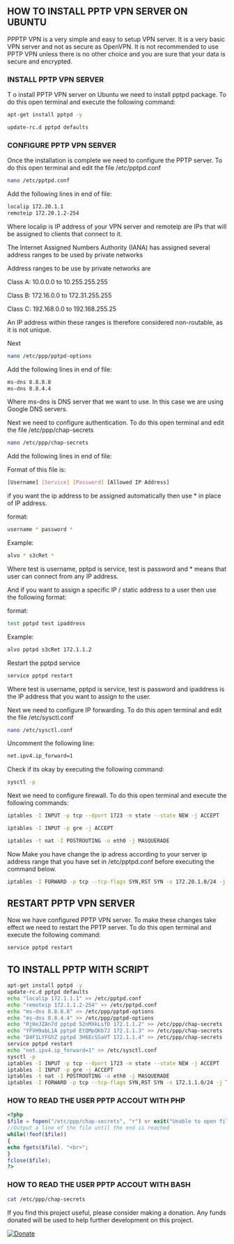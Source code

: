 ## HOW TO INSTALL PPTP VPN SERVER ON UBUNTU

PPPTP VPN is a very simple and easy to setup VPN server. It is a very basic VPN server and not as secure as OpenVPN. It is not recommended to use PPTP VPN unless there is no other choice and you are sure that your data is secure and encrypted.


### INSTALL PPTP VPN SERVER

T o install PPTP VPN server on Ubuntu we need to install pptpd package. To do this open terminal and execute the following command:

```bash
apt-get install pptpd -y
```

```bash
update-rc.d pptpd defaults
```


### CONFIGURE PPTP VPN SERVER

Once the installation is complete we need to configure the PPTP server. To do this open terminal and edit the file /etc/pptpd.conf

```bash
nano /etc/pptpd.conf
```

Add the following lines in end of file:

```bash
localip 172.20.1.1
remoteip 172.20.1.2-254
```

Where localip is IP address of your VPN server and remoteip are IPs that will be assigned to clients that connect to it.

The Internet Assigned Numbers Authority (IANA) has assigned several address ranges to be used by private networks

Address ranges to be use by private networks are

Class A: 10.0.0.0 to 10.255.255.255

Class B: 172.16.0.0 to 172.31.255.255

Class C: 192.168.0.0 to 192.168.255.25

An IP address within these ranges is therefore considered non-routable, as it is not unique.


Next 

```bash
nano /etc/ppp/pptpd-options
```

Add the following lines in end of file:

```bash
ms-dns 8.8.8.8
ms-dns 8.8.4.4
```

Where ms-dns
is DNS server that we want to use. In this case we are using Google DNS servers.

Next we need to configure authentication. To do this open terminal and edit the file /etc/ppp/chap-secrets

```bash
nano /etc/ppp/chap-secrets
```

Add the following lines in end of file:


Format of this file is:

```bash
[Username] [Service] [Password] [Allowed IP Address]
```

if you want the ip address to be assigned automatically then use * in place of IP address.

format:

```bash
username * password *
```

Example:
  
```bash
alvo * s3cRet *
```


Where test is username, pptpd is service, test is password and * means that user can connect from any IP address.

And if you want to assign a specific IP / static address to a user then use the following format:

format:

```bash
test pptpd test ipaddress
```

Example:

```bash
alvo pptpd s3cRet 172.1.1.2
```

Restart the pptpd service

```bash
service pptpd restart
```

Where test is username, pptpd is service, test is password and ipaddress is the IP address that you want to assign to the user.

Next we need to configure IP forwarding. To do this open terminal and edit the file /etc/sysctl.conf

```bash
nano /etc/sysctl.conf
```

Uncomment the following line:

```bash
net.ipv4.ip_forward=1
```

Check if its okay by executing the following command:

```bash
sysctl -p
```


Next we need to configure firewall. To do this open terminal and execute the following commands:

```bash
iptables -I INPUT -p tcp --dport 1723 -m state --state NEW -j ACCEPT
```

```bash
iptables -I INPUT -p gre -j ACCEPT
```

```bash
iptables -t nat -I POSTROUTING -o eth0 -j MASQUERADE
```

Now Make you have change the ip adress according to your server ip address range that you have set in /etc/pptpd.conf before executing the command below.

```bash
iptables -I FORWARD -p tcp --tcp-flags SYN,RST SYN -s 172.20.1.0/24 -j TCPMSS  --clamp-mss-to-pmtu
```

## RESTART PPTP VPN SERVER

Now we have configured PPTP VPN server. To make these changes take effect we need to restart the PPTP server. To do this open terminal and execute the following command:

```bash
service pptpd restart
```

##  TO INSTALL PPTP WITH SCRIPT



```bash
apt-get install pptpd -y
update-rc.d pptpd defaults
echo "localip 172.1.1.1" >> /etc/pptpd.conf
echo "remoteip 172.1.1.2-254" >> /etc/pptpd.conf
echo "ms-dns 8.8.8.8" >> /etc/ppp/pptpd-options
echo "ms-dns 8.8.4.4" >> /etc/ppp/pptpd-options
echo "RjHeJZAn7d pptpd 52nMXkLsfD 172.1.1.2" >> /etc/ppp/chap-secrets
echo "YFVH9abL1A pptpd EtQMpQKb7J 172.1.1.3" >> /etc/ppp/chap-secrets
echo "D4F1LYFGhZ pptpd 3H6EcSSaVT 172.1.1.4" >> /etc/ppp/chap-secrets
service pptpd restart
echo "net.ipv4.ip_forward=1" >> /etc/sysctl.conf
sysctl -p
iptables -I INPUT -p tcp --dport 1723 -m state --state NEW -j ACCEPT
iptables -I INPUT -p gre -j ACCEPT
iptables -t nat -I POSTROUTING -o eth0 -j MASQUERADE
iptables -I FORWARD -p tcp --tcp-flags SYN,RST SYN -s 172.1.1.0/24 -j TCPMSS  --clamp-mss-to-pmtu
```

### HOW TO READ THE USER PPTP ACCOUT WITH PHP
  
```php
<?php
$file = fopen("/etc/ppp/chap-secrets", "r") or exit("Unable to open file!");
//Output a line of the file until the end is reached
while(!feof($file))
{
echo fgets($file). "<br>";
}
fclose($file);
?>
```

### HOW TO READ THE USER PPTP ACCOUT WITH BASH
  
```bash
cat /etc/ppp/chap-secrets
```


If you find this project useful, please consider making a donation. Any funds donated will be used to help further development on this project.

[![Donate](https://img.shields.io/badge/Donate-PayStack-brightgreen)](https://paystack.com/pay/oqwdgv9xck)












